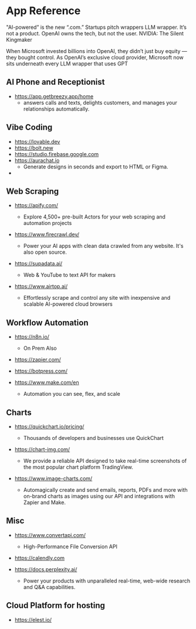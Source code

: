 # App Reference

"AI-powered” is the new “.com.” Startups pitch wrappers
LLM wrapper. It’s not a product.
OpenAI owns the tech, but not the user. 
NVIDIA: The Silent Kingmaker

When Microsoft invested billions into OpenAI, they didn’t just buy equity — they bought control. As OpenAI’s exclusive cloud provider, Microsoft now sits underneath every LLM wrapper that uses GPT

## AI Phone and Receptionist 
  - https://app.getbreezy.app/home
    - answers calls and texts, delights customers, and manages your relationships automatically.
   
      
## Vibe Coding
  - https://lovable.dev
  - https://bolt.new
  - https://studio.firebase.google.com
  - https://aurachat.io
    - Generate designs in seconds and export to HTML or Figma.
  - 
## Web Scraping

- https://apify.com/
  - Explore 4,500+ pre-built Actors for your web scraping and automation projects

- https://www.firecrawl.dev/
  - Power your AI apps with clean data crawled from any website. It's also open source.

- https://supadata.ai/
  - Web & YouTube to text API for makers
  
- https://www.airtop.ai/
  - Effortlessly scrape and control any site with inexpensive and scalable AI-powered cloud browsers

## Workflow Automation

- https://n8n.io/
  - On Prem Also 
    
- https://zapier.com/
  
- https://botpress.com/

- https://www.make.com/en
  - Automation you can see, flex, and scale

## Charts

- https://quickchart.io/pricing/
  - Thousands of developers and businesses use QuickChart
 
- https://chart-img.com/
  - We provide a reliable API designed to take real-time screenshots of the most popular chart platform TradingView.
    
- https://www.image-charts.com/
  - Automagically create and send emails, reports, PDFs and more with on-brand charts as images using our API and integrations with Zapier and Make.
 
## Misc

- https://www.convertapi.com/
  - High-Performance File Conversion API
- https://calendly.com

- https://docs.perplexity.ai/
  - Power your products with unparalleled real-time, web-wide research and Q&A capabilities.
 
## Cloud Platform for hosting
 - https://elest.io/
